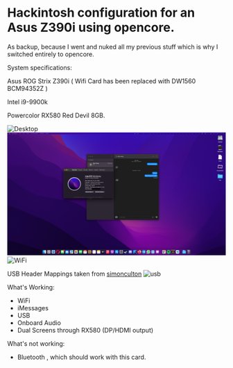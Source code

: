 # Hackintosh configuration for an Asus Z390i using opencore. 

As backup, because I went and nuked all my previous stuff which is why I switched entirely to opencore.

System specifications:

Asus ROG Strix Z390i ( Wifi Card has been replaced with DW1560 BCM94352Z )

Intel i9-9900k

Powercolor RX580 Red Devil 8GB.

![Desktop](Images/desktop.png)
![imessage](Images/imessage.png)
![WiFi](Images/WiFi.png)

USB Header Mappings taken from
[simonculton](https://github.com/simoncoulton/opencore-asus-rog-strix-z390i)
![usb](https://github.com/simoncoulton/opencore-asus-rog-strix-z390i/raw/master/usbports.jpeg)


What's Working:
- WiFi
- iMessages
- USB
- Onboard Audio
- Dual Screens through RX580 (DP/HDMI output)

What's not working:

- Bluetooth , which should work with this card.

